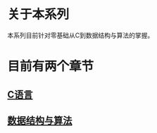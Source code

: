 # 关于本系列
本系列目前针对零基础从C到数据结构与算法的掌握。
# 目前有两个章节
## [C语言]()
## [数据结构与算法](https://github.com/lichuanll/-/tree/main/%E6%95%B0%E6%8D%AE%E7%BB%93%E6%9E%84%E4%B8%8E%E7%AE%97%E6%B3%95)
